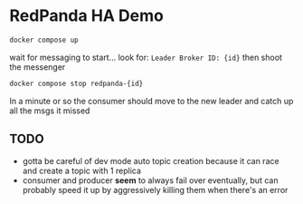 # RedPanda HA Demo

```sh
docker compose up

```

wait for messaging to start...
look for: `Leader Broker ID: {id}`
then shoot the messenger

```sh
docker compose stop redpanda-{id}

```

In a minute or so the consumer should move to the new leader and catch up all the msgs it missed


## TODO
- gotta be careful of dev mode auto topic creation because it can race and create a topic with 1 replica
- consumer and producer **seem** to always fail over eventually, but can probably speed it up by aggressively killing them when there's an error
